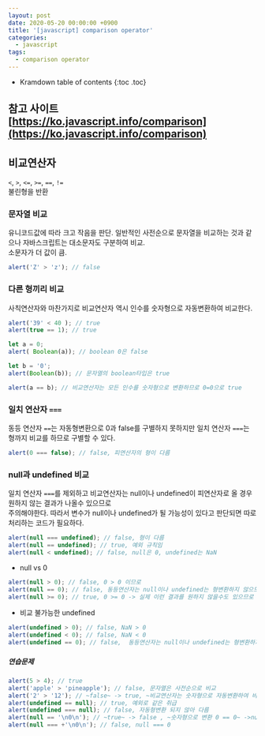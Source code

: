 ```yaml
---
layout: post
date: 2020-05-20 00:00:00 +0900
title: '[javascript] comparison operator'
categories:
  - javascript
tags:
  - comparison operator
---
```


* Kramdown table of contents
{:toc .toc}

## 참고 사이트 [https://ko.javascript.info/comparison](https://ko.javascript.info/comparison)

## 비교연산자

`<`, `>`, `<=`, `>=`, `==`, `!=`  
불린형을 반환  

### 문자열 비교

유니코드값에 따라 크고 작음을 판단. 일반적인 사전순으로 문자열을 비교하는 것과 같으나 자바스크립트는 대소문자도 구분하여 비교.  
소문자가 더 값이 큼.

```javascript
alert('Z' > 'z'); // false
```

### 다른 형끼리 비교

사칙연산자와 마찬가지로 비교연산자 역시 인수를 숫자형으로 자동변환하여 비교한다.

```javascript
alert('39' < 40 ); // true
alert(true == 1); // true

let a = 0;
alert( Boolean(a)); // boolean 0은 false

let b = '0';
alert(Boolean(b)); // 문자열의 boolean타입은 true

alert(a == b); // 비교연산자는 모든 인수를 숫자형으로 변환하므로 0=0으로 true

```

### 일치 연산자 `===`

동등 연산자 `==`는 자동형변환으로 0과 false를 구별하지 못하지만 일치 연산자 `===`는 형까지 비교를 하므로 구별할 수 있다.

```javascript
alert(0 === false); // false, 피연산자의 형이 다름
```


### null과 undefined 비교

일치 연산자 `===`를 제외하고 비교연산자는 null이나 undefined이 피연산자로 올 경우 원하지 않는 결과가 나올수 있으므로  
주의해야한다. 따라서 변수가 null이나 undefined가 될 가능성이 있다고 판단되면 따로 처리하는 코드가 필요하다.

```javascript
alert(null === undefined); // false, 형이 다름
alert(null == undefined); // true, 예외 규칙임
alert(null < undefined); // false, null은 0, undefined는 NaN
```

* null vs 0

```javascript
alert(null > 0); // false, 0 > 0 이므로
alert(null == 0); // false, 동등연산자는 null이나 undefined는 형변환하지 않으므로 비교 불가
alert(null >= 0); // true, 0 >= 0 -> 실제 이런 결과를 원하지 않을수도 있으므로 주의해야함.
```

* 비교 불가능한 undefined

```javascript
alert(undefined > 0); // false, NaN > 0
alert(undefined < 0); // false, NaN < 0
alert(undefined == 0); // false,  동등연산자는 null이나 undefined는 형변환하지 않으므로 비교 불가

```


##### 연습문제

```javascript
alert(5 > 4); // true
alert('apple' > 'pineapple'); // false, 문자열은 사전순으로 비교
alert('2' > '12'); // ~false~ -> true, ~비교연산자는 숫자형으로 자동변환하여 비교~ -> 문자열끼리 비교임
alert(undefined == null); // true, 예외로 같은 취급
alert(undefined === null); // false, 자동형변환 되지 않아 다름
alert(null == '\n0\n'); // ~true~ -> false , ~숫자형으로 변환 0 == 0~ ->null과 같은 건 undefined만
alert(null === +'\n0\n'); // false, null === 0

```
